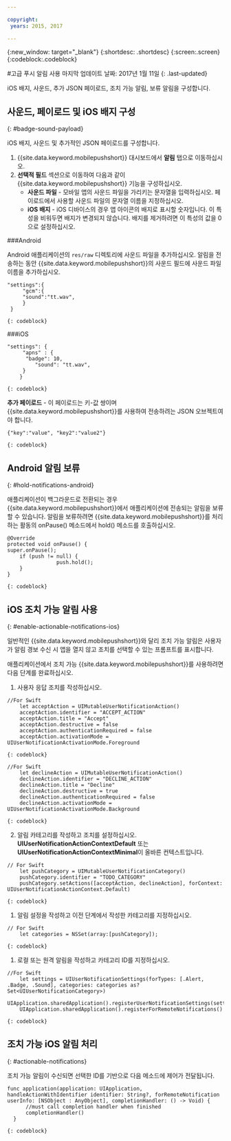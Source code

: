 ```yaml
---

copyright:
 years: 2015, 2017

---
```


{:new_window: target="_blank"}
{:shortdesc: .shortdesc}
{:screen:.screen}
{:codeblock:.codeblock}

#고급 푸시 알림 사용
마지막 업데이트 날짜: 2017년 1월 11일
{: .last-updated}

iOS 배지, 사운드, 추가 JSON 페이로드, 조치 가능 알림, 보류 알림을 구성합니다. 

## 사운드, 페이로드 및 iOS 배지 구성
{: #badge-sound-payload}

iOS 배지, 사운드 및 추가적인 JSON 페이로드를 구성합니다. 

1. {{site.data.keyword.mobilepushshort}} 대시보드에서 **알림** 탭으로 이동하십시오. 
2. **선택적 필드** 섹션으로 이동하여 다음과 같이 {{site.data.keyword.mobilepushshort}} 기능을 구성하십시오.  
	- **사운드 파일** - 모바일 앱의 사운드 파일을 가리키는 문자열을 입력하십시오. 페이로드에서 사용할 사운드 파일의 문자열 이름을 지정하십시오. 
	- **iOS 배지** - iOS 디바이스의 경우 앱 아이콘의 배지로 표시할 숫자입니다. 이 특성을 비워두면 배지가 변경되지 않습니다. 배지를 제거하려면 이 특성의 값을 0으로 설정하십시오. 
	
###Android

Android 애플리케이션의 `res/raw` 디렉토리에 사운드 파일을 추가하십시오. 알림을 전송하는 동안 {{site.data.keyword.mobilepushshort}}의 사운드 필드에 사운드 파일 이름을 추가하십시오. 

```
"settings":{
     "gcm":{
     "sound":"tt.wav",
	 }
 }  
```
    {: codeblock}	
	
###iOS

```
"settings": {
     "apns" : {
      "badge": 10,
	     "sound": "tt.wav",
	 }
	}
``` 
	{: codeblock}
		
**추가 페이로드** - 이 페이로드는 키-값 쌍이며 {{site.data.keyword.mobilepushshort}}를 사용하여 전송하려는 JSON 오브젝트여야 합니다.

```
{"key":"value", "key2":"value2"}
```
	{: codeblock}

## Android 알림 보류 
{: #hold-notifications-android}

애플리케이션이 백그라운드로 전환되는 경우 {{site.data.keyword.mobilepushshort}}에서 애플리케이션에 전송되는 알림을 보류할 수 있습니다. 알림을 보류하려면 {{site.data.keyword.mobilepushshort}}를 처리하는 활동의 onPause() 메소드에서 hold() 메소드를 호출하십시오. 

```
@Override
protected void onPause() {
super.onPause();
    if (push != null) {
                push.hold();
    }
} 
```
	{: codeblock}
## iOS 조치 가능 알림 사용  
{: #enable-actionable-notifications-ios}

일반적인 {{site.data.keyword.mobilepushshort}}와 달리 조치 가능 알림은 사용자가 알림 경보 수신 시 앱을 열지 않고 조치를 선택할 수 있는 프롬프트를 표시합니다.  

애플리케이션에서 조치 가능 {{site.data.keyword.mobilepushshort}}를 사용하려면 다음 단계를 완료하십시오. 

1. 사용자 응답 조치를 작성하십시오. 
```
//For Swift
	let acceptAction = UIMutableUserNotificationAction()
	acceptAction.identifier = "ACCEPT_ACTION"
	acceptAction.title = "Accept"
	acceptAction.destructive = false
	acceptAction.authenticationRequired = false
	acceptAction.activationMode = UIUserNotificationActivationMode.Foreground
```
	{: codeblock}
```
//For Swift
	let declineAction = UIMutableUserNotificationAction()
	declineAction.identifier = "DECLINE_ACTION"
	declineAction.title = "Decline"
	declineAction.destructive = true
	declineAction.authenticationRequired = false
	declineAction.activationMode = UIUserNotificationActivationMode.Background
```
	{: codeblock}

2. 알림 카테고리를 작성하고 조치를 설정하십시오. **UIUserNotificationActionContextDefault** 또는 **UIUserNotificationActionContextMinimal**이 올바른 컨텍스트입니다.
```
// For Swift
	let pushCategory = UIMutableUserNotificationCategory()
	pushCategory.identifier = "TODO_CATEGORY"
	pushCategory.setActions([acceptAction, declineAction], forContext: UIUserNotificationActionContext.Default)
```
	{: codeblock}

1. 알림 설정을 작성하고 이전 단계에서 작성한 카테고리를 지정하십시오. 
```
// For Swift
	let categories = NSSet(array:[pushCategory]);
```
	{: codeblock}

1. 로컬 또는 원격 알림을 작성하고 카테고리 ID를 지정하십시오. 
```
//For Swift
	let settings = UIUserNotificationSettings(forTypes: [.Alert, .Badge, .Sound], categories: categories as? Set<UIUserNotificationCategory>)
    UIApplication.sharedApplication().registerUserNotificationSettings(settings)
    UIApplication.sharedApplication().registerForRemoteNotifications()
```
	{: codeblock}
	
## 조치 가능 iOS 알림 처리  
{: #actionable-notifications}

조치 가능 알림이 수신되면 선택한 ID를 기반으로 다음 메소드에 제어가 전달됩니다.

 
```
func application(application: UIApplication, handleActionWithIdentifier identifier: String?, forRemoteNotification userInfo: [NSObject : AnyObject], completionHandler: () -> Void) {
      //must call completion handler when finished
      completionHandler()
  }
```    
	{: codeblock}
    
